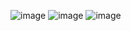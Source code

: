 ![image](https://github.com/user-attachments/assets/bea97119-01cf-47a8-94e5-d3ccc9f4364c)
![image](https://github.com/user-attachments/assets/c883c0ca-6283-4997-b36a-0030bd3c6c8b)
![image](https://github.com/user-attachments/assets/1d1c6415-46e5-4e63-bc4a-733a8e32d2b4)

